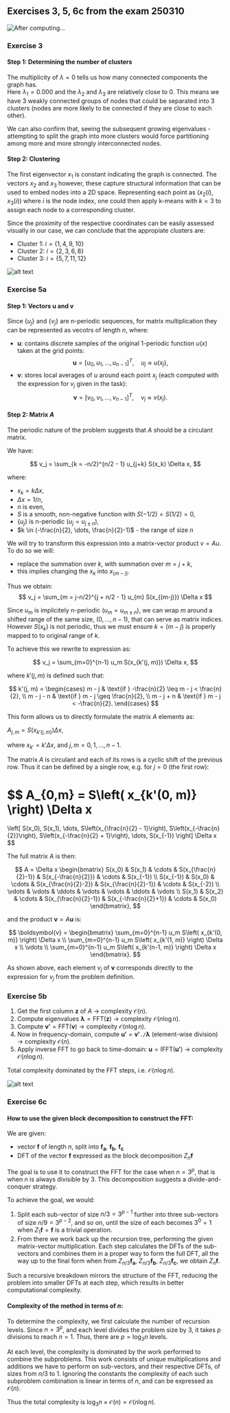 ## Exercises 3, 5, 6c from the exam 250310

![After computing...](image.png)

### Exercise 3

#### Step 1: Determining the number of clusters
The multiplicity of $\lambda = 0$ tells us how many connected components the graph has.    
Here $\lambda_1 = 0.000$ and the $\lambda_2$ and $\lambda_3$ are relatively close to $0$. This means we have $3$ weakly connected groups of nodes that could be separated into $3$ clusters (nodes are more likely to be connected if they are close to each other). 

We can also confirm that, seeing the subsequent growing eigenvalues - attempting to split the graph into more clusters would force partitioning among more and more strongly interconnected nodes. 

#### Step 2: Clustering
The first eigenvector $x_1$ is constant indicating the graph is connected. The vectors $x_2$ and $x_3$ however, these capture structural information that can be used to embed nodes into a 2D space. Representing each point as $(x_2(i), x_3(i))$ where $i$ is the node index, one could then apply k-means with $k=3$ to assign each node to a corresponding cluster.

Since the proximity of the respective coordinates can be easily assessed visually in our case, we can conclude that the appropiate clusters are:
- Cluster 1: $i = \{1, 4, 9, 10\}$
- Cluster 2: $i = \{2,3,6,8\}$
- Cluster 3: $i = \{5,7,11,12\}$

![alt text](image-1.png)

### Exercise 5a

#### Step 1: Vectors $\boldsymbol{u}$ and $\boldsymbol{v}$
Since $\{u_j\}$ and $\{v_j\}$ are n-periodic sequences, for matrix multiplication they can be represented as vecotrs of length $n$,
where:
- $\boldsymbol{u}$: contains discrete samples of the original 1-periodic function $u(x)$ taken at the grid points:
$$
\boldsymbol{u} = [u_0, u_1, \dots, u_{n-1}]^T, \quad u_j \approx u(x_j),  
$$
- $\boldsymbol{v}$: stores local averages of $u$ around each point $x_j$ (each computed with the expression for $v_j$ given in the task):
$$
\boldsymbol{v} = [v_0, v_1, \dots, v_{n-1}]^T, \quad v_j \approx v(x_j).  
$$

#### Step 2: Matrix $A$
The periodic nature of the problem suggests that $A$ should be a circulant matrix.       

We have:

$$
v_j = \sum_{k = -n/2}^{n/2 - 1} u_{j+k} S(x_k) \Delta x,
$$

where: 
- $x_k = k \Delta x$, 
- $\Delta x = 1/n$, 
- $n$ is even, 
- $S$ is a smooth, non-negative function with $S(-1/2) = S(1/2) = 0$, 
- $\{u_j\}$ is n-periodic ($u_j = u_{j \pm n}$),
- $k \in (-\frac{n}{2}, \dots, \frac{n}{2}-1)$ - the range of size $n$ 

We will try to transform this expression into a matrix-vector product $v=Au$. To do so we will:
- replace the summation over $k$, with summation over $m = j+k$,
- this implies changing the $x_k$ into $x_{(m-j)}$.

Thus we obtain:
$$
v_j = \sum_{m = j-n/2}^{j + n/2 - 1} u_{m} S(x_{(m-j)}) \Delta x
$$

Since $u_m$ is implicitely n-periodic ($u_m = u_{m \pm n}$), we can wrap $m$ around a shifted range of the same size, $(0, \dots, n-1)$, that can serve as matrix indices. However $S(x_k)$ is not periodic, thus we must ensure $k=(m-j)$ is properly mapped to to original range of $k$.

To achieve this we rewrite to expression as:

$$
v_j = \sum_{m=0}^{n-1} u_m S(x_{k'(j, m)}) \Delta x,
$$

where $k'(j, m)$ is defined such that:

$$
k'(j, m) = 
\begin{cases} 
m - j & \text{if } -\frac{n}{2} \leq m - j < \frac{n}{2}, \\
m - j - n & \text{if } m - j \geq \frac{n}{2}, \\
m - j + n & \text{if } m - j < -\frac{n}{2}.
\end{cases}
$$   

This form allows us to directly formulate the matrix $A$ elements as:

$A_{j,m} = S\left( x_{k'(j, m)} \right) \Delta x$,

where $x_{k'} = k' \Delta x$, and $j, m = 0, 1, \dots, n-1$.

The matrix $A$ is circulant and each of its rows is a cyclic shift of the previous row. Thus it can be defined by a single row, e.g. for $j = 0$ (the first row):

$$
A_{0,m} = S\left( x_{k'(0, m)} \right) \Delta x
=
\left[ S(x_0), S(x_1), \dots, S\left(x_{\frac{n}{2} - 1}\right), S\left(x_{-\frac{n}{2}}\right), S\left(x_{-\frac{n}{2} + 1}\right), \dots, S(x_{-1}) \right] \Delta x
$$

The full matrix $A$ is then:

$$
A = \Delta x \begin{bmatrix}
S(x_0) & S(x_1) & \cdots & S(x_{\frac{n}{2}-1}) & S(x_{-\frac{n}{2}}) & \cdots & S(x_{-1}) \\
S(x_{-1}) & S(x_0) & \cdots & S(x_{\frac{n}{2}-2}) & S(x_{\frac{n}{2}-1}) & \cdots & S(x_{-2}) \\
\vdots & \vdots & \ddots & \vdots & \vdots & \ddots & \vdots \\
S(x_1) & S(x_2) & \cdots & S(x_{\frac{n}{2}-1}) & S(x_{-\frac{n}{2}+1}) & \cdots & S(x_0)
\end{bmatrix},
$$

and the product $\boldsymbol{v} = A \boldsymbol{u}$ is:

$$
\boldsymbol{v} = \begin{bmatrix}
\sum_{m=0}^{n-1} u_m S\left( x_{k'(0, m)} \right) \Delta x \\
\sum_{m=0}^{n-1} u_m S\left( x_{k'(1, m)} \right) \Delta x \\
\vdots \\
\sum_{m=0}^{n-1} u_m S\left( x_{k'(n-1, m)} \right) \Delta x
\end{bmatrix}.
$$

As shown above, each element $v_j$ of $\boldsymbol{v}$ corresponds directly to the expression for $v_j$ from the problem definition.

### Exercise 5b

1. Get the first column $\boldsymbol{z}$ of $A$ $\rightarrow$ complexity $\mathcal{O}(n)$.
2. Compute eigenvalues $\boldsymbol{\lambda} = \text{FFT}(\boldsymbol{z})$ $\rightarrow$ complexity $\mathcal{O}(n \log n)$.
3. Compute $\boldsymbol{v'} = \text{FFT}(\boldsymbol{v})$ $\rightarrow$ complexity $\mathcal{O}(n \log n)$.
4. Now in frequency-domain, compute $\boldsymbol{u'} = \boldsymbol{v'} \mathbin{\mathtt{./}} \boldsymbol{\lambda}$ (element-wise division) $\rightarrow$ complexity $\mathcal{O}(n)$.
5. Apply inverse FFT to go back to time-domain: $\boldsymbol{u} = \text{IFFT}(\boldsymbol{u'})$ $\rightarrow$ complexity $\mathcal{O}(n \log n)$.

Total complexity dominated by the FFT steps, i.e. $\mathcal{O}(n \log n)$.

![alt text](image-2.png)

### Exercise 6c

#### How to use the given block decomposition to construct the FFT:
We are given:
- vector $\boldsymbol{f}$ of length $n$, split into $\boldsymbol{f_a}$, $\boldsymbol{f_b}$, $\boldsymbol{f_c}$
- DFT of the vector $\boldsymbol{f}$ expressed as the block decomposition $Z_n\boldsymbol{f}$

The goal is to use it to construct the FFT for the case when $n = 3^p$, that is when $n$ is always divisible by $3$. This decomposition suggests a divide-and-conquer strategy.  

To achieve the goal, we would:
1. Split each sub-vector of size $n/3 = 3^{p-1}$ further into three sub-vectors of size $n/9 = 3^{p-2}$, and so on, until the size of each becomes $3^0 = 1$ when $Z_1\boldsymbol{f} = \boldsymbol{f}$ is a trivial operation.
2. From there we work back up the recursion tree, performing the given matrix-vector multiplication. Each step calculates the DFTs of the sub-vectors and combines them in a proper way to form the full DFT, all the way up to the final form when from $Z_{n/3}\boldsymbol{f_a}$, $Z_{n/3}\boldsymbol{f_b}$, $Z_{n/3}\boldsymbol{f_c}$, we obtain $Z_n\boldsymbol{f}$.

Such a recursive breakdown mirrors the structure of the FFT, reducing the problem into smaller DFTs at each step, which results in better computational complexity.

#### Complexity of the method in terms of $n$:
To determine the complexity, we first calculate the number of recursion levels. Since $n=3^p$, and each level divides the problem size by $3$, it takes $p$ divisions to reach $n=1$. Thus, there are $p=\log_3n$ levels.

At each level, the complexity is dominated by the work performed to combine the subproblems. This work consists of unique multiplications and additions we have to perform on sub-vectors, and their respective DFTs, of sizes from $n/3$ to $1$. Ignoring the constants the complexity of each such subproblem combination is linear in terms of $n$, and can be expressed as $\mathcal{O}(n)$.

Thus the total complexity is $\log_3n \times \mathcal{O}(n) = \mathcal{O}(n\log n)$.

